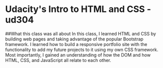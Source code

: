 # Udacity's Intro to HTML and CSS - ud304
##What this class was all about
In this class, I learned HTML and CSS by building web pages and taking advantage of the popular Bootstrap framework. I learned how to build a responsive portfolio site with the functionality to add my future projects to it using my own CSS framework. Most importantly, I gained an understanding of how the DOM and how HTML, CSS, and JavaScript all relate to each other.
